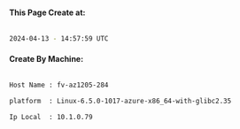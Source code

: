 
   
#### This Page Create at:

```bash

2024-04-13 - 14:57:59 UTC

```

#### Create By Machine:

```bash

Host Name : fv-az1205-284

platform  : Linux-6.5.0-1017-azure-x86_64-with-glibc2.35

Ip Local  : 10.1.0.79

```

